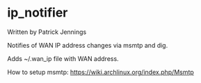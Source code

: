 ip_notifier
===========
Written by Patrick Jennings

Notifies of WAN IP address changes via msmtp and dig.

Adds ~/.wan_ip file with WAN address.

How to setup msmtp: https://wiki.archlinux.org/index.php/Msmtp
